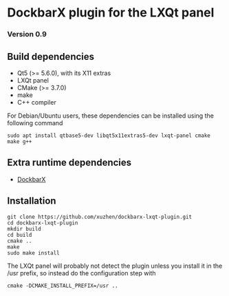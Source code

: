 # DockbarX plugin for the LXQt panel
### Version 0.9

## Build dependencies
 * Qt5 (>= 5.6.0), with its X11 extras
 * LXQt panel
 * CMake (>= 3.7.0)
 * make
 * C++ compiler

 For Debian/Ubuntu users, these dependencies can be installed using the following command
 ```
 sudo apt install qtbase5-dev libqt5x11extras5-dev lxqt-panel cmake make g++
 ```

## Extra runtime dependencies
 * [DockbarX](https://github.com/xuzhen/dockbarx)

## Installation

```
git clone https://github.com/xuzhen/dockbarx-lxqt-plugin.git
cd dockbarx-lxqt-plugin
mkdir build
cd build
cmake ..
make
sudo make install
```
The LXQt panel will probably not detect the plugin unless you install it in the /usr prefix, so instead do the configuration step with 
```
cmake -DCMAKE_INSTALL_PREFIX=/usr ..
```
